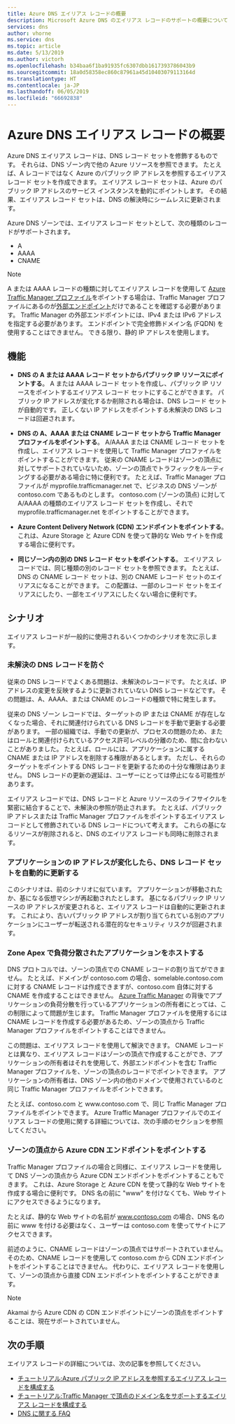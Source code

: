 ```yaml
---
title: Azure DNS エイリアス レコードの概要
description: Microsoft Azure DNS のエイリアス レコードのサポートの概要について説明します。
services: dns
author: vhorne
ms.service: dns
ms.topic: article
ms.date: 5/13/2019
ms.author: victorh
ms.openlocfilehash: b34baa6f1ba91935fc6307dbb1617393786043b9
ms.sourcegitcommit: 18a0d58358ec860c87961a45d10403079113164d
ms.translationtype: HT
ms.contentlocale: ja-JP
ms.lasthandoff: 06/05/2019
ms.locfileid: "66692838"
---
```

# <a name="azure-dns-alias-records-overview"></a>Azure DNS エイリアス レコードの概要

Azure DNS エイリアス レコードは、DNS レコード セットを修飾するものです。 それらは、DNS ゾーン内で他の Azure リソースを参照できます。 たとえば、A レコードではなく Azure のパブリック IP アドレスを参照するエイリアス レコード セットを作成できます。 エイリアス レコード セットは、Azure のパブリック IP アドレスのサービス インスタンスを動的にポイントします。 その結果、エイリアス レコード セットは、DNS の解決時にシームレスに更新されます。

Azure DNS ゾーンでは、エイリアス レコード セットとして、次の種類のレコードがサポートされます。 

- A
- AAAA
- CNAME

> [!NOTE]
> A または AAAA レコードの種類に対してエイリアス レコードを使用して [Azure Traffic Manager プロファイル](../traffic-manager/quickstart-create-traffic-manager-profile.md)をポイントする場合は、Traffic Manager プロファイルにあるのが[外部エンドポイント](../traffic-manager/traffic-manager-endpoint-types.md#external-endpoints)だけであることを確認する必要があります。 Traffic Manager の外部エンドポイントには、IPv4 または IPv6 アドレスを指定する必要があります。 エンドポイントで完全修飾ドメイン名 (FQDN) を使用することはできません。 できる限り、静的 IP アドレスを使用します。

## <a name="capabilities"></a>機能

- **DNS の A または AAAA レコード セットからパブリック IP リソースにポイントする**。 A または AAAA レコード セットを作成し、パブリック IP リソースをポイントするエイリアス レコード セットにすることができます。 パブリック IP アドレスが変化するか削除される場合は、DNS レコード セットが自動的です。 正しくない IP アドレスをポイントする未解決の DNS レコードは回避されます。

- **DNS の A、AAAA または CNAME レコード セットから Traffic Manager プロファイルをポイントする**。 A/AAAA または CNAME レコード セットを作成し、エイリアス レコードを使用して Traffic Manager プロファイルをポイントすることができます。 従来の CNAME レコードはゾーンの頂点に対してサポートされていないため、ゾーンの頂点でトラフィックをルーティングする必要がある場合に特に便利です。 たとえば、Traffic Manager プロファイルが myprofile.trafficmanager.net で、ビジネスの DNS ゾーンが contoso.com であるものとします。 contoso.com (ゾーンの頂点) に対して A/AAAA の種類のエイリアス レコード セットを作成し、それで myprofile.trafficmanager.net をポイントすることができます。
- **Azure Content Delivery Network (CDN) エンドポイントをポイントする**。 これは、Azure Storage と Azure CDN を使って静的な Web サイトを作成する場合に便利です。
- **同じゾーン内の別の DNS レコード セットをポイントする**。 エイリアス レコードでは、同じ種類の別のレコード セットを参照できます。 たとえば、DNS の CNAME レコード セットは、別の CNAME レコード セットのエイリアスになることができます。 この配置は、一部のレコード セットをエイリアスにしたり、一部をエイリアスにしたくない場合に便利です。

## <a name="scenarios"></a>シナリオ

エイリアス レコードが一般的に使用されるいくつかのシナリオを次に示します。

### <a name="prevent-dangling-dns-records"></a>未解決の DNS レコードを防ぐ

従来の DNS レコードでよくある問題は、未解決のレコードです。 たとえば、IP アドレスの変更を反映するように更新されていない DNS レコードなどです。 その問題は、A、AAAA、または CNAME のレコードの種類で特に発生します。

従来の DNS ゾーン レコードでは、ターゲットの IP または CNAME が存在しなくなった場合、それに関連付けられている DNS レコードを手動で更新する必要があります。 一部の組織では、手動での更新が、プロセスの問題のため、またはロールと関連付けられているアクセス許可レベルの分離のため、間に合わないことがありました。 たとえば、ロールには、アプリケーションに属する CNAME または IP アドレスを削除する権限があるとします。 ただし、それらのターゲットをポイントする DNS レコードを更新するための十分な権限はありません。 DNS レコードの更新の遅延は、ユーザーにとっては停止になる可能性があります。

エイリアス レコードでは、DNS レコードと Azure リソースのライフサイクルを緊密に結合することで、未解決の参照が防止されます。 たとえば、パブリック IP アドレスまたは Traffic Manager プロファイルをポイントするエイリアス レコードとして修飾されている DNS レコードについて考えます。 これらの基になるリソースが削除されると、DNS のエイリアス レコードも同時に削除されます。

### <a name="update-dns-record-set-automatically-when-application-ip-addresses-change"></a>アプリケーションの IP アドレスが変化したら、DNS レコード セットを自動的に更新する

このシナリオは、前のシナリオに似ています。 アプリケーションが移動されたか、基になる仮想マシンが再起動されたとします。 基になるパブリック IP リソースの IP アドレスが変更されると、エイリアス レコードは自動的に更新されます。 これにより、古いパブリック IP アドレスが割り当てられている別のアプリケーションにユーザーが転送される潜在的なセキュリティ リスクが回避されます。

### <a name="host-load-balanced-applications-at-the-zone-apex"></a>Zone Apex で負荷分散されたアプリケーションをホストする

DNS プロトコルでは、ゾーンの頂点での CNAME レコードの割り当てができません。 たとえば、ドメインが contoso.com の場合、somelable.contoso.com に対する CNAME レコードは作成できますが、contoso.com 自体に対する CNAME を作成することはできません。
[Azure Traffic Manager](../traffic-manager/traffic-manager-overview.md) の背後でアプリケーションの負荷分散を行っているアプリケーションの所有者にとっては、この制限によって問題が生じます。 Traffic Manager プロファイルを使用するには CNAME レコードを作成する必要があるため、ゾーンの頂点から Traffic Manager プロファイルをポイントすることはできません。

この問題は、エイリアス レコードを使用して解決できます。 CNAME レコードとは異なり、エイリアス レコードはゾーンの頂点で作成することができ、アプリケーションの所有者はそれを使用して、外部エンドポイントを含む Traffic Manager プロファイルを、ゾーンの頂点のレコードでポイントできます。 アプリケーションの所有者は、DNS ゾーン内の他のドメインで使用されているのと同じ Traffic Manager プロファイルをポイントできます。

たとえば、contoso.com と www\.contoso.com で、同じ Traffic Manager プロファイルをポイントできます。 Azure Traffic Manager プロファイルでのエイリアス レコードの使用に関する詳細については、次の手順のセクションを参照してください。

### <a name="point-zone-apex-to-azure-cdn-endpoints"></a>ゾーンの頂点から Azure CDN エンドポイントをポイントする

Traffic Manager プロファイルの場合と同様に、エイリアス レコードを使用して DNS ゾーンの頂点から Azure CDN エンドポイントをポイントすることもできます。 これは、Azure Storage と Azure CDN を使って静的な Web サイトを作成する場合に便利です。 DNS 名の前に "www" を付けなくても、Web サイトにアクセスできるようになります。

たとえば、静的な Web サイトの名前が www.contoso.com の場合、DNS 名の前に www を付ける必要はなく、ユーザーは contoso.com を使ってサイトにアクセスできます。

前述のように、CNAME レコードはゾーンの頂点ではサポートされていません。 そのため、CNAME レコードを使用して contoso.com から CDN エンドポイントをポイントすることはできません。 代わりに、エイリアス レコードを使用して、ゾーンの頂点から直接 CDN エンドポイントをポイントすることができます。

> [!NOTE]
> Akamai から Azure CDN の CDN エンドポイントにゾーンの頂点をポイントすることは、現在サポートされていません。

## <a name="next-steps"></a>次の手順

エイリアス レコードの詳細については、次の記事を参照してください。

- [チュートリアル:Azure パブリック IP アドレスを参照するエイリアス レコードを構成する](tutorial-alias-pip.md)
- [チュートリアル:Traffic Manager で頂点のドメイン名をサポートするエイリアス レコードを構成する](tutorial-alias-tm.md)
- [DNS に関する FAQ](https://docs.microsoft.com/azure/dns/dns-faq#alias-records)
